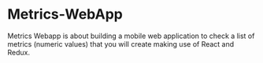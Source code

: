 # Metrics-WebApp
Metrics Webapp is about building a mobile web application to check a list of metrics (numeric values) that you will create making use of React and Redux.
